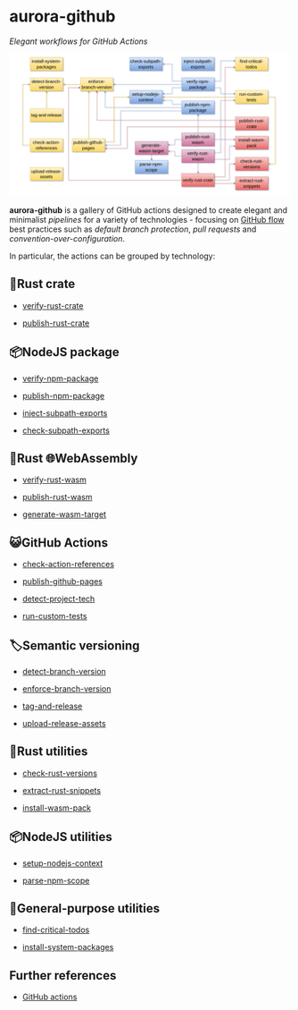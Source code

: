 # aurora-github

_Elegant workflows for GitHub Actions_

![Schema](docs/schema.png)

**aurora-github** is a gallery of GitHub actions designed to create elegant and minimalist _pipelines_ for a variety of technologies - focusing on [GitHub flow](https://docs.github.com/en/get-started/using-github/github-flow) best practices such as _default branch protection_, _pull requests_ and _convention-over-configuration_.

In particular, the actions can be grouped by technology:

## 🦀Rust crate

- [verify-rust-crate](actions/verify-rust-crate/README.md)

- [publish-rust-crate](actions/publish-rust-crate/README.md)

## 📦NodeJS package

- [verify-npm-package](actions/verify-npm-package/README.md)

- [publish-npm-package](actions/publish-npm-package/README.md)

- [inject-subpath-exports](actions/inject-subpath-exports/README.md)

- [check-subpath-exports](actions/check-subpath-exports/README.md)

## 🦀Rust 🌐WebAssembly

- [verify-rust-wasm](actions/verify-rust-wasm/README.md)

- [publish-rust-wasm](actions/publish-rust-wasm/README.md)

- [generate-wasm-target](actions/generate-wasm-target/README.md)

## 😺GitHub Actions

- [check-action-references](actions/check-action-references/README.md)

- [publish-github-pages](actions/publish-github-pages/README.md)

- [detect-project-tech](actions/detect-project-tech/README.md)

- [run-custom-tests](run-custom-tests/README.md)

## 🏷️Semantic versioning

- [detect-branch-version](actions/detect-branch-version/README.md)

- [enforce-branch-version](actions/enforce-branch-version/README.md)

- [tag-and-release](actions/tag-and-release/README.md)

- [upload-release-assets](actions/upload-release-assets/README.md)

## 🦀Rust utilities

- [check-rust-versions](actions/check-rust-versions/README.md)

- [extract-rust-snippets](actions/extract-rust-snippets/README.md)

- [install-wasm-pack](actions/install-wasm-pack/README.md)

## 📦NodeJS utilities

- [setup-nodejs-context](actions/setup-nodejs-context/README.md)

- [parse-npm-scope](actions/parse-npm-scope/README.md)

## 🧰General-purpose utilities

- [find-critical-todos](actions/find-critical-todos/README.md)

- [install-system-packages](actions/install-system-packages/README.md)

## Further references

- [GitHub actions](https://docs.github.com/en/actions)
